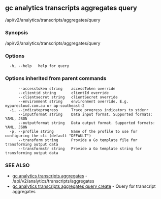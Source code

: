 ## gc analytics transcripts aggregates query

/api/v2/analytics/transcripts/aggregates/query

### Synopsis

/api/v2/analytics/transcripts/aggregates/query

### Options

```
  -h, --help   help for query
```

### Options inherited from parent commands

```
      --accesstoken string    accessToken override
      --clientid string       clientId override
      --clientsecret string   clientSecret override
      --environment string    environment override. E.g. mypurecloud.com.au or ap-southeast-2
  -i, --indicateprogress      Trace progress indicators to stderr
      --inputformat string    Data input format. Supported formats: YAML, JSON
      --outputformat string   Data output format. Supported formats: YAML, JSON
  -p, --profile string        Name of the profile to use for configuring the cli (default "DEFAULT")
      --transform string      Provide a Go template file for transforming output data
      --transformstr string   Provide a Go template string for transforming output data
```

### SEE ALSO

* [gc analytics transcripts aggregates](gc_analytics_transcripts_aggregates.html)	 - /api/v2/analytics/transcripts/aggregates
* [gc analytics transcripts aggregates query create](gc_analytics_transcripts_aggregates_query_create.html)	 - Query for transcript aggregates


